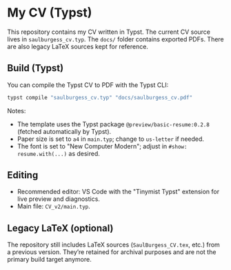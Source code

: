 # My CV (Typst)

This repository contains my CV written in Typst. The current CV source lives in `saulburgess_cv.typ`. The `docs/` folder contains exported PDFs. There are also legacy LaTeX sources kept for reference.

## Build (Typst)

You can compile the Typst CV to PDF with the Typst CLI:

```powershell
typst compile "saulburgess_cv.typ" "docs/saulburgess_cv.pdf"
```

Notes:

- The template uses the Typst package `@preview/basic-resume:0.2.8` (fetched automatically by Typst).
- Paper size is set to `a4` in `main.typ`; change to `us-letter` if needed.
- The font is set to "New Computer Modern"; adjust in `#show: resume.with(...)` as desired.

## Editing

- Recommended editor: VS Code with the "Tinymist Typst" extension for live preview and diagnostics.
- Main file: `CV_v2/main.typ`.

## Legacy LaTeX (optional)

The repository still includes LaTeX sources (`SaulBurgess_CV.tex`, etc.) from a previous version. They’re retained for archival purposes and are not the primary build target anymore.
